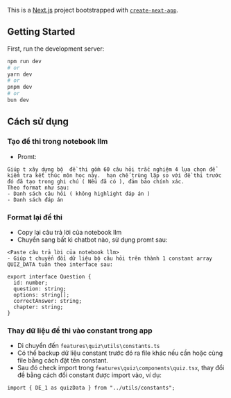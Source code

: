 This is a [Next.js](https://nextjs.org) project bootstrapped with [`create-next-app`](https://nextjs.org/docs/app/api-reference/cli/create-next-app).

## Getting Started

First, run the development server:

```bash
npm run dev
# or
yarn dev
# or
pnpm dev
# or
bun dev
```

## Cách sử dụng
### Tạo đề thi trong notebook llm
- Promt: 
```
Giúp t xây dựng bộ  đề thi gồm 60 câu hỏi trắc nghiệm 4 lựa chọn để kiểm tra kết thúc môn học này.  hạn chế trùng lặp so với đề thi trước đó đã tạo trong ghi chú ( Nếu đã có ), đảm bảo chính xác.
Theo format như sau:
- Danh sách câu hỏi ( không highlight đáp án )
- Danh sách đáp án
```

### Format lại đề thi
- Copy lại câu trả lời của notebook llm
- Chuyển sang bất kì chatbot nào, sử dụng promt sau:
```
<Paste câu trả lời của notebook llm>
- Giúp t chuyển đổi dữ liệu bộ câu hỏi trên thành 1 constant array QUIZ_DATA tuân theo interface sau:

export interface Question {
  id: number;
  question: string;
  options: string[];
  correctAnswer: string;
  chapter: string;
}
```

### Thay dữ liệu đề thi vào constant trong app
- Di chuyển đến `features\quiz\utils\constants.ts`
- Có thể backup dữ liệu constant trước đó ra file khác nếu cần hoặc cùng file bằng cách đặt tên constant.
- Sau đó check import trong `features\quiz\components\quiz.tsx`, thay đổi đề bằng cách đổi constant được import vào, ví dụ:
```
import { DE_1 as quizData } from "../utils/constants";
```